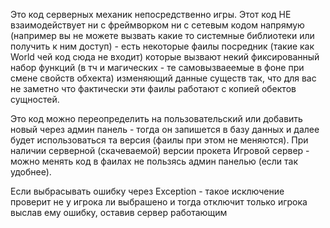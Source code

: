 Это код серверных механик непосредственно игры. Этот код НЕ взаимодействует ни с фреймворком ни с сетевым кодом напрямую (например вы не можете вызвать какие то системные библиотеки или получить к ним доступ) - есть некоторые фаилы посредник (такие как World чей код сюда не входит) которые вызвают некий фиксированный набор функций (в тч и магических - те самовызваеемые в фоне при смене свойств обхекта) изменяющий данные существ так, что для вас не заметно что фактически эти фаилы работают с копией обектов сущностей.

Это код можно переопределить на пользовательский или добавить новый через админ панель - тогда он запишется в базу данных и далее будет использоваться та версия (фаилы при этом не меняются).
При наличии серверной (скачеваемой) версии прокета Игровой сервер - можно менять код в фаилах не пользясь админ панелью (если так удобнее).

Если выбрасывать ошибку через Exception - такое исключение проверит не у игрока ли выбрашено и тогда отключит только игрока выслав ему ошибку, оставив сервер работающим